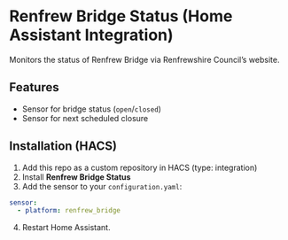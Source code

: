 # Renfrew Bridge Status (Home Assistant Integration)

Monitors the status of Renfrew Bridge via Renfrewshire Council’s website.

## Features
- Sensor for bridge status (`open`/`closed`)
- Sensor for next scheduled closure

## Installation (HACS)
1. Add this repo as a custom repository in HACS (type: integration)
2. Install **Renfrew Bridge Status**
3. Add the sensor to your `configuration.yaml`:

```yaml
sensor:
  - platform: renfrew_bridge
```

4. Restart Home Assistant.
